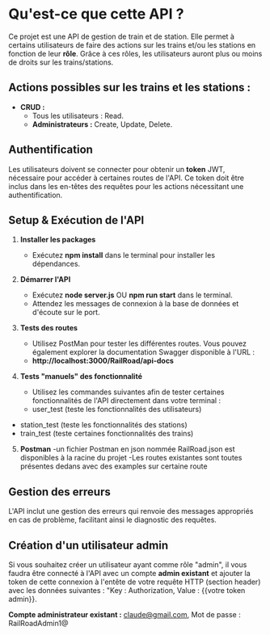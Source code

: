 # Qu'est-ce que cette API ?

Ce projet est une API de gestion de train et de station. Elle permet à certains utilisateurs de faire des actions sur les trains et/ou les stations en fonction de leur **rôle**. Grâce à ces rôles, les utilisateurs auront plus ou moins de droits sur les trains/stations.

## Actions possibles sur les trains et les stations :
- **CRUD :**
  - Tous les utilisateurs : Read.
  - **Administrateurs :** Create, Update, Delete.

## Authentification
Les utilisateurs doivent se connecter pour obtenir un **token** JWT, nécessaire pour accéder à certaines routes de l'API. Ce token doit être inclus dans les en-têtes des requêtes pour les actions nécessitant une authentification.

## Setup & Exécution de l'API
1. **Installer les packages**
   - Exécutez **npm install** dans le terminal pour installer les dépendances.
   
2. **Démarrer l'API**
   - Exécutez **node server.js** OU **npm run start** dans le terminal. 
   - Attendez les messages de connexion à la base de données et d'écoute sur le port.

3. **Tests des routes**
   - Utilisez PostMan pour tester les différentes routes. Vous pouvez également explorer la documentation Swagger disponible à l'URL :
   - **http://localhost:3000/RailRoad/api-docs**

4. **Tests "manuels" des fonctionnalité**
   - Utilisez les commandes suivantes afin de tester certaines fonctionnalités de l'API      directement dans votre terminal : 
   - user_test (teste les fonctionnalités des utilisateurs)
  - station_test (teste les fonctionnalités des stations)
  - train_test (teste certaines fonctionnalités des trains)

5. **Postman**
   -un fichier Postman en json nommée RailRoad.json est disponibles à la racine du projet
   -Les routes existantes sont toutes présentes dedans avec des examples sur certaine route

## Gestion des erreurs
L'API inclut une gestion des erreurs qui renvoie des messages appropriés en cas de problème, facilitant ainsi le diagnostic des requêtes.

## Création d'un utilisateur admin
Si vous souhaitez créer un utilisateur ayant comme rôle "admin", il vous faudra être connecté à l'API avec un compte **admin existant** et ajouter la token de cette connexion à l'entête de votre requête HTTP (section header) avec les données suivantes : "Key : Authorization, Value : {{votre token admin}}. 

**Compte administrateur existant :** claude@gmail.com, Mot de passe :  RailRoadAdmin1@